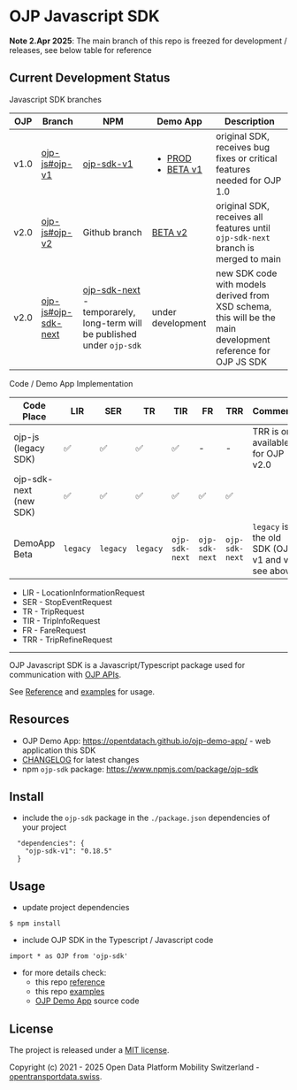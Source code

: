 # OJP Javascript SDK

**Note 2.Apr 2025**: The main branch of this repo is freezed for development / releases, see below table for reference

## Current Development Status

Javascript SDK branches

| OJP | Branch | NPM | Demo App | Description |
|-|-|-|-|-|
| v1.0 | [ojp-js#ojp-v1](https://github.com/openTdataCH/ojp-js/tree/feature/ojp-v1) | [ojp-sdk-v1](https://www.npmjs.com/package/ojp-sdk-v1) | <ul><li>[PROD](https://opentdatach.github.io/ojp-demo-app/search)</li><li>[BETA v1](https://tools.odpch.ch/beta-ojp-demo/search)</ul> | original SDK, receives bug fixes or critical features needed for OJP 1.0  |
| v2.0 | [ojp-js#ojp-v2](https://github.com/openTdataCH/ojp-js/tree/feature/ojp-v2) | Github branch | [BETA v2](https://tools.odpch.ch/ojp-demo-v2/search) | original SDK, receives all features until `ojp-sdk-next` branch is merged to main |
| v2.0 | [ojp-js#ojp-sdk-next](https://github.com/openTdataCH/ojp-js/tree/feature/ojp-sdk-next) | [ojp-sdk-next](https://www.npmjs.com/package/ojp-sdk-next) - temporarely, long-term will be published under `ojp-sdk` | under development | new SDK code with models derived from XSD schema, this will be the main development reference for OJP JS SDK |

Code / Demo App Implementation

| Code Place | LIR | SER | TR | TIR | FR | TRR | Comments |
| - | - | - | - | - | - | - | - |
| ojp-js (legacy SDK) | :white_check_mark: | :white_check_mark: | :white_check_mark: | :white_check_mark: | - | - | TRR is only available for OJP v2.0 |
| ojp-sdk-next (new SDK) | :white_check_mark: | :white_check_mark: | :white_check_mark: | :white_check_mark: | :white_check_mark: | :white_check_mark: |  |
| DemoApp Beta | `legacy` | `legacy` | `legacy` | `ojp-sdk-next` | `ojp-sdk-next` | `ojp-sdk-next` | `legacy` is the old SDK (OJP v1 and v2, see above) |

- LIR - LocationInformationRequest
- SER - StopEventRequest
- TR - TripRequest
- TIR - TripInfoRequest
- FR - FareRequest
- TRR - TripRefineRequest

----

OJP Javascript SDK is a Javascript/Typescript package used for communication with [OJP APIs](https://opentransportdata.swiss/en/cookbook/open-journey-planner-ojp/).

See [Reference](./docs/reference.md) and [examples](./examples/) for usage.

## Resources

- OJP Demo App: https://opentdatach.github.io/ojp-demo-app/ - web application this SDK
- [CHANGELOG](./CHANGELOG.md) for latest changes
- npm `ojp-sdk` package: https://www.npmjs.com/package/ojp-sdk

## Install

- include the `ojp-sdk` package in the `./package.json` dependencies of your project 
```
  "dependencies": {
    "ojp-sdk-v1": "0.18.5"
  }
```

## Usage

- update project dependencies
```
$ npm install
```

- include OJP SDK in the Typescript / Javascript code
```
import * as OJP from 'ojp-sdk'
```

- for more details check:
  - this repo [reference](./docs/reference.md)
  - this repo [examples](./examples/)
  - [OJP Demo App](https://github.com/openTdataCH/ojp-demo-app-src) source code

## License

The project is released under a [MIT license](./LICENSE).

Copyright (c) 2021 - 2025 Open Data Platform Mobility Switzerland - [opentransportdata.swiss](https://opentransportdata.swiss/en/).
